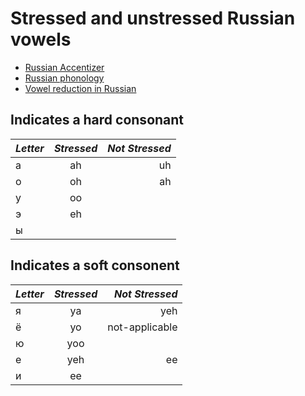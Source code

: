 # Stressed and unstressed Russian vowels

* [Russian Accentizer](http://morpher.ru/accentizer/)
* [Russian phonology](https://en.m.wikipedia.org/wiki/Russian_phonology)
* [Vowel reduction in Russian](https://en.m.wikipedia.org/wiki/Vowel_reduction_in_Russian)


## Indicates a hard consonant

|*Letter* | *Stressed* | *Not Stressed*   |    
| ------------- |:-------------:| -----:|
|а|ah|uh|
|о|oh|ah|
|у|oo|  |
|э|eh|  |
|ы|  |  |  

## Indicates a soft consonent

|*Letter* | *Stressed* | *Not Stressed*   |    
| ------------- |:-------------:| -----:|
|я|ya |yeh|
|ё|yo |not-applicable| 
|ю|yoo|   |   
|е|yeh|ee |
|и|ee |   |
